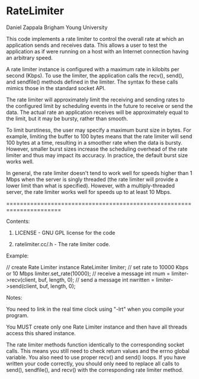 # RateLimiter
Daniel Zappala
Brigham Young University

This code implements a rate limiter to control the overall rate at
which an application sends and receives data.  This allows a user to
test the application as if were running on a host with an Internet
connection having an arbitrary speed.

A rate limiter instance is configured with a maximum rate in kilobits
per second (Kbps).  To use the limiter, the application calls the
recv(), send(), and sendfile() methods defined in the limiter.  The
syntax fo these calls mimics those in the standard socket API.

The rate limiter will approximately limit the receiving and sending
rates to the configured limit by scheduling events in the future to
receive or send the data.  The actual rate an application receives
will be approximately equal to the limit, but it may be bursty, rather
than smooth.

To limit burstiness, the user may specify a maximum burst size in
bytes.  For example, limiting the buffer to 100 bytes means that the
rate limiter will send 100 bytes at a time, resulting in a smoother
rate when the data is bursty.  However, smaller burst sizes increase
the scheduling overhead of the rate limiter and thus may impact its
accuracy.  In practice, the default burst size works well.

In general, the rate limiter doesn't tend to work well for speeds
higher than 1 Mbps when the server is singly threaded (the rate limiter
will provide a lower limit than what is specified).  However, with
a multiply-threaded server, the rate limiter works well for speeds
up to at least 10 Mbps.

======================================================================

Contents:

1) LICENSE - GNU GPL license for the code

2) ratelimiter.cc/.h - The rate limiter code.

Example:

// create Rate Limiter instance
RateLimiter limiter;
// set rate to 10000 Kbps or 10 Mbps
limiter.set_rate(10000);
// receive a message
int rnum = limiter->recv(client, buf, length, 0);
// send a message
int nwritten = limiter->send(client, buf, length, 0);

Notes:

You need to link in the real time clock using "-lrt" when you compile
your program.

You MUST create only one Rate Limiter instance and then have all
threads access this shared instance.

The rate limiter methods function identically to the corresponding
socket calls.  This means you still need to check return values and
the errno global variable.  You also need to use proper recv() and
send() loops.  If you have written your code correctly, you should
only need to replace all calls to send(), sendfile(), and recv() with
the corresponding rate limiter method.

